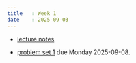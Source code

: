 ```yaml
---
title   : Week 1
date    : 2025-09-03
---
```


- [lecture notes](/course-content/grad-algebra.pdf)

- [problem set 1](/course-content/2025-09-08--assignment1.pdf) due Monday 2025-09-08.

